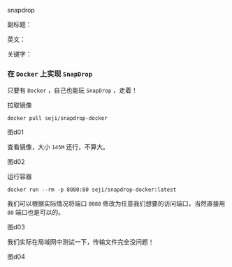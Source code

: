 snapdrop

副标题：

英文：

关键字：



















### 在 `Docker` 上实现 `SnapDrop`

只要有 `Docker` ，自己也能玩 `SnapDrop` ，走着！



拉取镜像

```
docker pull seji/snapdrop-docker
```

图d01



查看镜像，大小 `145M` 还行，不算大。

图d02



运行容器

```
docker run --rm -p 8080:80 seji/snapdrop-docker:latest
```

我们可以根据实际情况将端口 `8080` 修改为任意我们想要的访问端口，当然直接用 `80` 端口也是可以的。

图d03



我们实际在局域网中测试一下，传输文件完全没问题！

图d04



